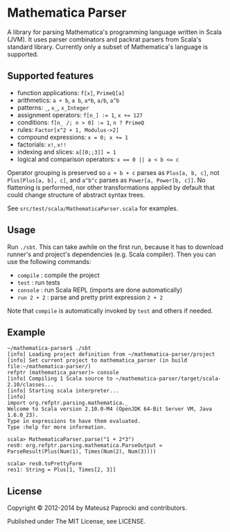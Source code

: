 Mathematica Parser
==================

A library for parsing Mathematica's programming language written in Scala (JVM). It
uses parser combinators and packrat parsers from Scala's standard library. Currently
only a subset of Mathematica's language is supported.

Supported features
------------------

* function applications: `f[x]`, `PrimeQ[a]`
* arithmetics: `a + b`, `a b`, `a*b`, `a/b`, `a^b`
* patterns: `_`, `x_`, `x_Integer`
* assignment operators: `f[n_] := 1`, `x += 127`
* conditions: `f[n_ /; n > 0] := 1`, `n ? PrimeQ`
* rules: `Factor[x^2 + 1, Modulus->2]`
* compound expressions: `x = 0; x += 1`
* factorials: `x!`, `x!!`
* indexing and slices: `a[[0;;3]] = 1`
* logical and comparison operators: `x == 0 || a < b <= c`

Operator grouping is preserved so `a + b + c` parses as `Plus[a, b, c]`, not
`Plus[Plus[a, b], c]`, and `a^b^c` parses as `Power[a, Power[b, c]]`. No
flattening is performed, nor other transformations applied by default that could
change structure of abstract syntax trees.

See `src/test/scala/MathematicaParser.scala` for examples.

Usage
-----

Run `./sbt`. This can take awhile on the first run, because it has to download
runner's and project's dependencies (e.g. Scala compiler). Then you can use the
following commands:

* `compile`   : compile the project
* `test`      : run tests
* `console`   : run Scala REPL (imports are done automatically)
* `run 2 + 2` : parse and pretty print expression `2 + 2`

Note that `compile` is automatically invoked by `test` and others if needed.

Example
-------

```
~/mathematica-parser$ ./sbt
[info] Loading project definition from ~/mathematica-parser/project
[info] Set current project to mathematica_parser (in build file:~/mathematica-parser/)
refptr (mathematica_parser)> console
[info] Compiling 1 Scala source to ~/mathematica-parser/target/scala-2.10/classes...
[info] Starting scala interpreter...
[info]
import org.refptr.parsing.mathematica._
Welcome to Scala version 2.10.0-M4 (OpenJDK 64-Bit Server VM, Java 1.6.0_23).
Type in expressions to have them evaluated.
Type :help for more information.

scala> MathematicaParser.parse("1 + 2*3")
res0: org.refptr.parsing.mathematica.ParseOutput = ParseResult(Plus(Num(1), Times(Num(2), Num(3))))

scala> res0.toPrettyForm
res1: String = Plus[1, Times[2, 3]]
```

License
-------

Copyright &copy; 2012-2014 by Mateusz Paprocki and contributors.

Published under The MIT License, see LICENSE.
